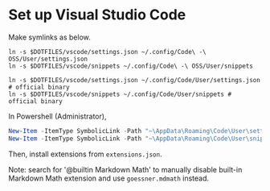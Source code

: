 # Set up Visual Studio Code

Make symlinks as below.

```shell
ln -s $DOTFILES/vscode/settings.json ~/.config/Code\ -\ OSS/User/settings.json
ln -s $DOTFILES/vscode/snippets ~/.config/Code\ -\ OSS/User/snippets

ln -s $DOTFILES/vscode/settings.json ~/.config/Code/User/settings.json # official binary
ln -s $DOTFILES/vscode/snippets ~/.config/Code/User/snippets # official binary
```

In Powershell (Administrator),

```powershell
New-Item -ItemType SymbolicLink -Path "~\AppData\Roaming\Code\User\settings.json" -Target ".\settings.json"
New-Item -ItemType SymbolicLink -Path "~\AppData\Roaming\Code\User\snippets" -Target ".\snippets"
```

Then, install extensions from `extensions.json`.

Note: search for '@builtin Markdown Math' to manually disable built-in Markdown Math extension and use `goessner.mdmath` instead.
